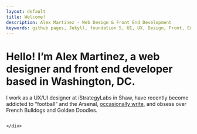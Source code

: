 ```yaml
---
layout: default
title: Welcome!
description: Alex Martinez - Web Design & Front End Development
keywords: github pages, Jekyll, foundation 5, UI, UX, Design, Front, End, Development
---
```


<div class="row">
	<div class="large-7">
		<h1 class="mvl intro-headline">Hello! I’m Alex Martinez, a web designer and front end developer based in Washington, DC.</h1>
		<p class="intro-subtitle">
			I work as a UX/UI designer at iStrategyLabs in Shaw, have recently become addicted to “football” and the Arsenal, <a href="page-foundation-example.html">occasionally write</a>, and obsess over French Bulldogs and Golden Doodles.
		</p>
	</div>
	
</div>



<div class="row">
	<div class="medium-9 large-7 small-centered column">
		
		



	</div>
</div>

